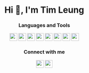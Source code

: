 <h1 align="center">Hi 👋, I'm Tim Leung</h1>

<h3 align="center">Languages and Tools</h3>
<p align="center">
<a href='#'><img src="https://img.shields.io/badge/JavaScript-000000?style=flat-square&logo=javascript&logoColor=white" height=25></a>
<a href='#'><img src="https://img.shields.io/badge/React-000000?style=flat-square&logo=react&logoColor=white" height=25></a>
<a href='#'><img src="https://img.shields.io/badge/Node-000000?style=flat-square&logo=nodedotjs&logoColor=white" height=25></a>
<a href='#'><img src="https://img.shields.io/badge/Express-000000?style=flat-square&logo=express&logoColor=white" height=25></a>
<a href='#'><img src="https://img.shields.io/badge/MongoDB-000000?style=flat-square&logo=mongodb&logoColor=white" height=25></a>
<a href='#'><img src="https://img.shields.io/badge/HTML5-000000?style=flat-square&logo=html5&logoColor=white" height=25></a>
<a href='#'><img src="https://img.shields.io/badge/CSS3-000000?style=flat-square&logo=css3&logoColor=white" height=25></a>
<a href='#'><img src="https://img.shields.io/badge/Python-000000?style=flat-square&logo=python&logoColor=white" height=25></a>
</p>

<h3 align="center">Connect with me</h3>
<p align="center">
<a href="https://www.linkedin.com/in/timleungtech" target="blank"><img src="https://img.shields.io/badge/LinkedIn-000000?style=flat-square&logo=linkedin&logoColor=white" height=25></a>
<a href="https://twitter.com/timleungtech" target="blank"><img src="https://img.shields.io/badge/Twitter-000000?style=flat-square&logo=twitter&logoColor=white" height=25></a>
</p>

<!--
**timleungtech/timleungtech** is a ✨ _special_ ✨ repository because its `README.md` (this file) appears on your GitHub profile.

Here are some ideas to get you started:

### Hi there 👋

- 🔭 I’m currently working on ...
- 🌱 I’m currently learning ...
- 👯 I’m looking to collaborate on ...
- 🤔 I’m looking for help with ...
- 💬 Ask me about ...
- 📫 How to reach me: ...
- 😄 Pronouns: ...
- ⚡ Fun fact: ...
-->
